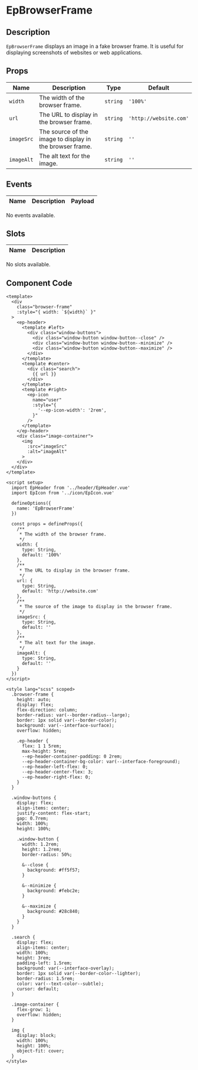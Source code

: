 # EpBrowserFrame


## Description
`EpBrowserFrame` displays an image in a fake browser frame. It is useful for displaying screenshots of websites or web applications.
    

## Props
| Name | Description | Type | Default |
|------|-------------|------|---------|
| `width` | The width of the browser frame. | `string` | `'100%'` |
| `url` | The URL to display in the browser frame. | `string` | `'http://website.com'` |
| `imageSrc` | The source of the image to display in the browser frame. | `string` | `''` |
| `imageAlt` | The alt text for the image. | `string` | `''` |

## Events
| Name    | Description                 | Payload    |
|---------|-----------------------------|------------|
No events available.

## Slots
| Name | Description |
|------|-------------|
No slots available.

## Component Code

```vue
<template>
  <div
    class="browser-frame"
    :style="{ width: `${width}` }"
  >
    <ep-header>
      <template #left>
        <div class="window-buttons">
          <div class="window-button window-button--close" />
          <div class="window-button window-button--minimize" />
          <div class="window-button window-button--maximize" />
        </div>
      </template>
      <template #center>
        <div class="search">
          {{ url }}
        </div>
      </template>
      <template #right>
        <ep-icon
          name="user"
          :style="{
            '--ep-icon-width': '2rem',
          }"
        />
      </template>
    </ep-header>
    <div class="image-container">
      <img
        :src="imageSrc"
        :alt="imageAlt"
      >
    </div>
  </div>
</template>

<script setup>
  import EpHeader from '../header/EpHeader.vue'
  import EpIcon from '../icon/EpIcon.vue'

  defineOptions({
    name: 'EpBrowserFrame'
  })

  const props = defineProps({
    /**
     * The width of the browser frame.
     */
    width: {
      type: String,
      default: '100%'
    },
    /**
     * The URL to display in the browser frame.
     */
    url: {
      type: String,
      default: 'http://website.com'
    },
    /**
     * The source of the image to display in the browser frame.
     */
    imageSrc: {
      type: String,
      default: ''
    },
    /**
     * The alt text for the image.
     */
    imageAlt: {
      type: String,
      default: ''
    }
  })
</script>

<style lang="scss" scoped>
  .browser-frame {
    height: auto;
    display: flex;
    flex-direction: column;
    border-radius: var(--border-radius--large);
    border: 1px solid var(--border-color);
    background: var(--interface-surface);
    overflow: hidden;

    .ep-header {
      flex: 1 1 5rem;
      max-height: 5rem;
      --ep-header-container-padding: 0 2rem;
      --ep-header-container-bg-color: var(--interface-foreground);
      --ep-header-left-flex: 0;
      --ep-header-center-flex: 3;
      --ep-header-right-flex: 0;
    }
  }

  .window-buttons {
    display: flex;
    align-items: center;
    justify-content: flex-start;
    gap: 0.7rem;
    width: 100%;
    height: 100%;

    .window-button {
      width: 1.2rem;
      height: 1.2rem;
      border-radius: 50%;

      &--close {
        background: #ff5f57;
      }

      &--minimize {
        background: #febc2e;
      }

      &--maximize {
        background: #28c840;
      }
    }
  }

  .search {
    display: flex;
    align-items: center;
    width: 100%;
    height: 3rem;
    padding-left: 1.5rem;
    background: var(--interface-overlay);
    border: 1px solid var(--border-color--lighter);
    border-radius: 1.5rem;
    color: var(--text-color--subtle);
    cursor: default;
  }

  .image-container {
    flex-grow: 1;
    overflow: hidden;
  }

  img {
    display: block;
    width: 100%;
    height: 100%;
    object-fit: cover;
  }
</style>

```